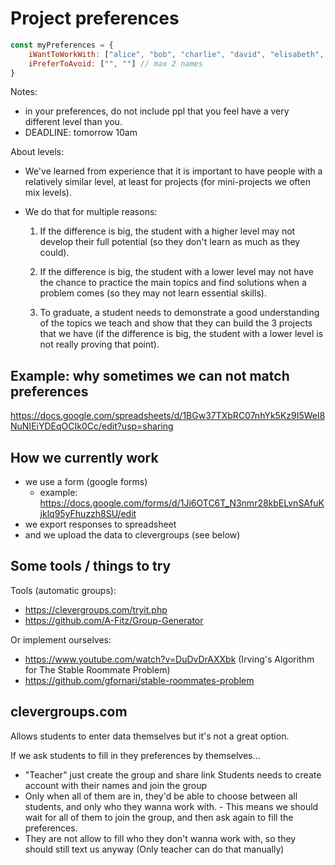 

# Project preferences


```js
const myPreferences = {
    iWantToWorkWith: ["alice", "bob", "charlie", "david", "elisabeth", "frank", "george"], // at least 7 names, ordered by preference
    iPreferToAvoid: ["", ""] // max 2 names
}

```


Notes: 
- in your preferences, do not include ppl that you feel have a very different level than you.
- DEADLINE: tomorrow 10am


About levels:

- We've learned from experience that it is important to have people with a relatively similar level, at least for projects (for mini-projects we often mix levels).

- We do that for multiple reasons:

  1. If the difference is big, the student with a higher level may not develop their full potential (so they don't learn as much as they could).

  2. If the difference is big, the student with a lower level may not have the chance to practice the main topics and find solutions when a problem comes (so they may not learn essential skills).

  3. To graduate, a student needs to demonstrate a good understanding of the topics we teach and show that they can build the 3 projects that we have (if the difference is big, the student with a lower level is not really proving that point).
    <!-- Note: if graduating is not a priority for you, let us know. -->




<!--  
@LT: 
- If we ask any student to do project individual, tell them asap 
- In some cases, this is also an option:
  - inform them in advance
  - ask them to still submit their preferences 
  - assess with the team (based on their preferences)
-->


## Example: why sometimes we can not match preferences

https://docs.google.com/spreadsheets/d/1BGw37TXbRC07nhYk5Kz9I5Wel8NuNIEiYDEqOCIk0Cc/edit?usp=sharing



## How we currently work

- we use a form (google forms)
  - example: https://docs.google.com/forms/d/1Ji6OTC6T_N3nmr28kbELvnSAfuKjklq95yFhuzzh8SU/edit
- we export responses to spreadsheet
- and we upload the data to clevergroups (see below)



## Some tools / things to try


Tools (automatic groups): 
- https://clevergroups.com/tryit.php
- https://github.com/A-Fitz/Group-Generator

Or implement ourselves:
- https://www.youtube.com/watch?v=DuDvDrAXXbk (Irving's Algorithm for The Stable Roommate Problem)
- https://github.com/gfornari/stable-roommates-problem





## clevergroups.com

Allows students to enter data themselves but it's not a great option.


If we ask students to fill in they preferences by themselves...
- "Teacher" just create the group and share link
Students needs to create account with their names and join the group
- Only when all of them are in, they'd be able to choose between all students, and only who they wanna work with. - This means we should wait for all of them to join the group, and then ask again to fill the preferences.
- They are not allow to fill who they don't wanna work with, so they should still text us anyway (Only teacher can do that manually)


